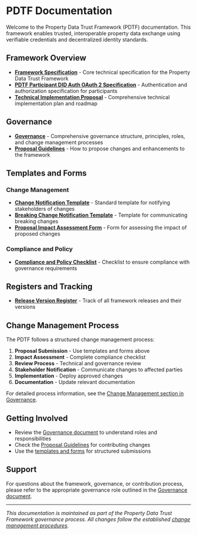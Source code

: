 # PDTF Documentation

Welcome to the Property Data Trust Framework (PDTF) documentation. This framework enables trusted, interoperable property data exchange using verifiable credentials and decentralized identity standards.

## Framework Overview

- **[Framework Specification](Draft_%20Property%20Data%20Trust%20Framework%202%20Specification.md)** - Core technical specification for the Property Data Trust Framework
- **[PDTF Participant DID Auth OAuth 2 Specification](Draft_%20PDTF%20Participant%20DID%20Auth%20OAuth%202%20Specification.md)** - Authentication and authorization specification for participants
- **[Technical Implementation Proposal](proposal.md)** - Comprehensive technical implementation plan and roadmap

## Governance

- **[Governance](governance.md)** - Comprehensive governance structure, principles, roles, and change management processes
- **[Proposal Guidelines](proposal.md)** - How to propose changes and enhancements to the framework

## Templates and Forms

### Change Management
- **[Change Notification Template](change-notification-template.md)** - Standard template for notifying stakeholders of changes
- **[Breaking Change Notification Template](breaking-change-notification-template.md)** - Template for communicating breaking changes
- **[Proposal Impact Assessment Form](proposal-impact-assessment-form.md)** - Form for assessing the impact of proposed changes

### Compliance and Policy
- **[Compliance and Policy Checklist](compliance-and-policy-checklist.md)** - Checklist to ensure compliance with governance requirements

## Registers and Tracking

- **[Release Version Register](release-version-register.md)** - Track of all framework releases and their versions

## Change Management Process

The PDTF follows a structured change management process:

1. **Proposal Submission** - Use templates and forms above
2. **Impact Assessment** - Complete compliance checklist
3. **Review Process** - Technical and governance review
4. **Stakeholder Notification** - Communicate changes to affected parties
5. **Implementation** - Deploy approved changes
6. **Documentation** - Update relevant documentation

For detailed process information, see the [Change Management section in Governance](governance.md#6-change-management-process).

## Getting Involved

- Review the [Governance document](governance.md) to understand roles and responsibilities
- Check the [Proposal Guidelines](proposal.md) for contributing changes
- Use the [templates and forms](#templates-and-forms) for structured submissions

## Support

For questions about the framework, governance, or contribution process, please refer to the appropriate governance role outlined in the [Governance document](governance.md#3-operational-governance-roles-and-responsibilities).

---

*This documentation is maintained as part of the Property Data Trust Framework governance process. All changes follow the established [change management procedures](governance.md#6-change-management-process).*